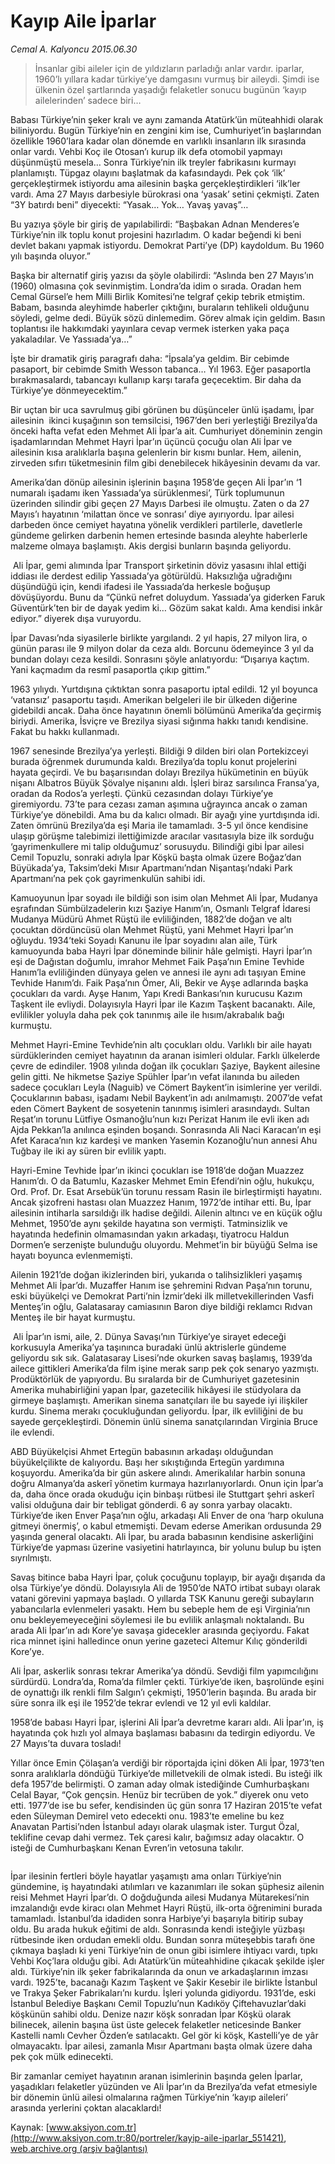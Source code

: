 # Kayıp Aile İparlar

*Cemal A. Kalyoncu 2015.06.30*

<div class="pNewsDetailMainContent ctx_content" itemprop="articleBody">
 <blockquote>
  <p>
   İnsanlar gibi aileler için de yıldızların parladığı anlar vardır. iparlar, 1960’lı yıllara kadar türkiye’ye damgasını vurmuş bir aileydi. Şimdi ise ülkenin özel şartlarında yaşadığı felaketler sonucu bugünün ‘kayıp ailelerinden’ sadece biri…
  </p>
 </blockquote>
 <p>
  Babası Türkiye’nin şeker kralı ve aynı zamanda Atatürk’ün müteahhidi olarak biliniyordu. Bugün Türkiye’nin en zengini kim ise, Cumhuriyet’in başlarından özellikle 1960’lara kadar olan dönemde en varlıklı insanların ilk sırasında onlar vardı. Vehbi Koç ile Otosan’ı kurup ilk defa otomobil yapmayı düşünmüştü mesela… Sonra Türkiye’nin ilk treyler fabrikasını kurmayı planlamıştı. Tüpgaz olayını başlatmak da kafasındaydı. Pek çok ‘ilk’ gerçekleştirmek istiyordu ama ailesinin başka gerçekleştirdikleri ‘ilk’ler vardı. Ama 27 Mayıs darbesiyle bürokrasi ona ‘yasak’ setini çekmişti. Zaten “3Y batırdı beni” diyecekti: “Yasak… Yok… Yavaş yavaş”…
 </p>
 <p>
  Bu yazıya şöyle bir giriş de yapılabilirdi: “Başbakan Adnan Menderes’e Türkiye’nin ilk toplu konut projesini hazırladım. O kadar beğendi ki beni devlet bakanı yapmak istiyordu. Demokrat Parti’ye (DP) kaydoldum. Bu 1960 yılı başında oluyor.”
 </p>
 <p>
  Başka bir alternatif giriş yazısı da şöyle olabilirdi: “Aslında ben 27 Mayıs’ın (1960) olmasına çok sevinmiştim. Londra’da idim o sırada. Oradan hem Cemal Gürsel’e hem Milli Birlik Komitesi’ne telgraf çekip tebrik etmiştim. Babam, basında aleyhimde haberler çıktığını, buraların tehlikeli olduğunu söyledi, gelme dedi. Büyük sözü dinlemedim. Görev almak için geldim. Basın toplantısı ile hakkımdaki yayınlara cevap vermek isterken yaka paça yakaladılar. Ve Yassıada’ya…”
 </p>
 <p>
  İşte bir dramatik giriş paragrafı daha: “İpsala’ya geldim. Bir cebimde pasaport, bir cebimde Smith Wesson tabanca… Yıl 1963. Eğer pasaportla bırakmasalardı, tabancayı kullanıp karşı tarafa geçecektim. Bir daha da Türkiye’ye dönmeyecektim.”
 </p>
 <p>
  Bir uçtan bir uca savrulmuş gibi görünen bu düşünceler ünlü işadamı, İpar ailesinin  ikinci kuşağının son temsilcisi, 1967’den beri yerleştiği Brezilya’da önceki hafta vefat eden Mehmet Ali İpar’a ait. Cumhuriyet döneminin zengin işadamlarından Mehmet Hayri İpar’ın üçüncü çocuğu olan Ali İpar ve ailesinin kısa aralıklarla başına gelenlerin bir kısmı bunlar. Hem, ailenin, zirveden sıfırı tüketmesinin film gibi denebilecek hikâyesinin devamı da var.
 </p>
 <p>
  Amerika’dan dönüp ailesinin işlerinin başına 1958’de geçen Ali İpar’ın ‘1 numaralı işadamı iken Yassıada’ya sürüklenmesi’, Türk toplumunun üzerinden silindir gibi geçen 27 Mayıs Darbesi ile olmuştu. Zaten o da 27 Mayıs’ı hayatının ‘milattan önce ve sonrası’ diye ayırıyordu. İpar ailesi darbeden önce cemiyet hayatına yönelik verdikleri partilerle, davetlerle gündeme gelirken darbenin hemen ertesinde basında aleyhte haberlerle malzeme olmaya başlamıştı. Akis dergisi bunların başında geliyordu.
 </p>
 <p>
  <img alt="" src="http://web.archive.org/web/20160304095352im_/http://medya.aksiyon.com.tr//aksiyon/2015/06/30/569545.jpg "/>
  Ali İpar, gemi alımında İpar Transport şirketinin döviz yasasını ihlal ettiği iddiası ile derdest edilip Yassıada’ya götürüldü. Haksızlığa uğradığını düşündüğü için, kendi ifadesi ile Yassıada’da herkesle boğuşup dövüşüyordu. Bunu da “Çünkü nefret doluydum. Yassıada’ya giderken Faruk Güventürk’ten bir de dayak yedim ki… Gözüm sakat kaldı. Ama kendisi inkâr ediyor.” diyerek dışa vuruyordu.
 </p>
 <p>
  İpar Davası’nda siyasilerle birlikte yargılandı. 2 yıl hapis, 27 milyon lira, o günün parası ile 9 milyon dolar da ceza aldı. Borcunu ödemeyince 3 yıl da bundan dolayı ceza kesildi. Sonrasını şöyle anlatıyordu: “Dışarıya kaçtım. Yani kaçmadım da resmî pasaportla çıkıp gittim.”
 </p>
 <p>
  1963 yılıydı. Yurtdışına çıktıktan sonra pasaportu iptal edildi. 12 yıl boyunca ‘vatansız’ pasaportu taşıdı. Amerikan belgeleri ile bir ülkeden diğerine gidebildi ancak. Daha önce hayatının önemli bölümünü Amerika’da geçirmiş biriydi. Amerika, İsviçre ve Brezilya siyasi sığınma hakkı tanıdı kendisine. Fakat bu hakkı kullanmadı.
 </p>
 <p>
  1967 senesinde Brezilya’ya yerleşti. Bildiği 9 dilden biri olan Portekizceyi burada öğrenmek durumunda kaldı. Brezilya’da toplu konut projelerini hayata geçirdi. Ve bu başarısından dolayı Brezilya hükümetinin en büyük nişanı Albatros Büyük Şövalye nişanını aldı. İşleri biraz sarsılınca Fransa’ya, oradan da Rodos’a yerleşti. Çünkü cezasından dolayı Türkiye’ye giremiyordu. 73’te para cezası zaman aşımına uğrayınca ancak o zaman Türkiye’ye dönebildi. Ama bu da kalıcı olmadı. Bir ayağı yine yurtdışında idi. Zaten ömrünü Brezilya’da eşi Maria ile tamamladı. 3-5 yıl önce kendisine ulaşıp görüşme talebimizi ilettiğimizde aracılar vasıtasıyla bize ilk sorduğu ‘gayrimenkullere mi talip olduğumuz’ sorusuydu. Bilindiği gibi İpar ailesi Cemil Topuzlu, sonraki adıyla İpar Köşkü başta olmak üzere Boğaz’dan Büyükada’ya, Taksim’deki Mısır Apartmanı’ndan Nişantaşı’ndaki Park Apartmanı’na pek çok gayrimenkulün sahibi idi.
 </p>
 <p>
  Kamuoyunun İpar soyadı ile bildiği son isim olan Mehmet Ali İpar, Mudanya eşrafından Sümbülzadelerin kızı Şaziye Hanım’ın, Osmanlı Telgraf İdaresi Mudanya Müdürü Ahmet Rüştü ile evliliğinden, 1882’de doğan ve altı çocuktan dördüncüsü olan Mehmet Rüştü, yani Mehmet Hayri İpar’ın oğluydu. 1934’teki Soyadı Kanunu ile İpar soyadını alan aile, Türk kamuoyunda baba Hayri İpar döneminde bilinir hâle gelmişti. Hayri İpar’ın eşi de Dağıstan doğumlu, imrahor Mehmet Faik Paşa’nın Emine Tevhide Hanım’la evliliğinden dünyaya gelen ve annesi ile aynı adı taşıyan Emine Tevhide Hanım’dı. Faik Paşa’nın Ömer, Ali, Bekir ve Ayşe adlarında başka çocukları da vardı. Ayşe Hanım, Yapı Kredi Bankası’nın kurucusu Kazım Taşkent ile evliydi. Dolayısıyla Hayri İpar ile Kazım Taşkent bacanaktı. Aile, evlilikler yoluyla daha pek çok tanınmış aile ile hısım/akrabalık bağı kurmuştu.
 </p>
 <p>
  Mehmet Hayri-Emine Tevhide’nin altı çocukları oldu. Varlıklı bir aile hayatı sürdüklerinden cemiyet hayatının da aranan isimleri oldular. Farklı ülkelerde çevre de edindiler. 1908 yılında doğan ilk çocukları Şaziye, Baykent ailesine gelin gitti. Ne hikmetse Şaziye Spühler İpar’ın vefat ilanında bu aileden sadece çocukları Leyla (Naguib) ve Cömert Baykent’in isimlerine yer verildi. Çocuklarının babası, işadamı Nebil Baykent’in adı anılmamıştı. 2007’de vefat eden Cömert Baykent de sosyetenin tanınmış isimleri arasındaydı. Sultan Reşat’ın torunu Lütfiye Osmanoğlu’nun kızı Perizat Hanım ile evli iken adı Ajda Pekkan’la anılınca eşinden boşandı. Sonrasında Ali Naci Karacan’ın eşi Afet Karaca’nın kız kardeşi ve manken Yasemin Kozanoğlu’nun annesi Ahu Tuğbay ile iki ay süren bir evlilik yaptı.
 </p>
 <p>
  Hayri-Emine Tevhide İpar’ın ikinci çocukları ise 1918’de doğan Muazzez Hanım’dı. O da Batumlu, Kazasker Mehmet Emin Efendi’nin oğlu, hukukçu, Ord. Prof. Dr. Esat Arsebük’ün torunu ressam Rasin ile birleştirmişti hayatını. Ancak şizofreni hastası olan Muazzez Hanım, 1972’de intihar etti. Bu, İpar ailesinin intiharla sarsıldığı ilk hadise değildi. Ailenin altıncı ve en küçük oğlu Mehmet, 1950’de aynı şekilde hayatına son vermişti. Tatminsizlik ve hayatında hedefinin olmamasından yakın arkadaşı, tiyatrocu Haldun Dormen’e serzenişte bulunduğu oluyordu. Mehmet’in bir büyüğü Selma ise hayatı boyunca evlenmemişti.
 </p>
 <p>
  Ailenin 1921’de doğan ikizlerinden biri, yukarıda o talihsizlikleri yaşamış Mehmet Ali İpar’dı. Muzaffer Hanım ise şehremini Rıdvan Paşa’nın torunu, eski büyükelçi ve Demokrat Parti’nin İzmir’deki ilk milletvekillerinden Vasfi Menteş’in oğlu, Galatasaray camiasının Baron diye bildiği reklamcı Rıdvan Menteş ile bir hayat kurmuştu.
 </p>
 <p>
  <img alt="" src="http://web.archive.org/web/20160304095352im_/http://medya.aksiyon.com.tr//aksiyon/2015/06/30/569544.jpg "/>
  Ali İpar’ın ismi, aile, 2. Dünya Savaşı’nın Türkiye’ye sirayet edeceği korkusuyla Amerika’ya taşınınca buradaki ünlü aktrislerle gündeme geliyordu sık sık. Galatasaray Lisesi’nde okurken savaş başlamış, 1939’da ailece gittikleri Amerika’da film işine merak sarıp pek çok senaryo yazmıştı. Prodüktörlük de yapıyordu. Bu sıralarda bir de Cumhuriyet gazetesinin Amerika muhabirliğini yapan İpar, gazetecilik hikâyesi ile stüdyolara da girmeye başlamıştı. Amerikan sinema sanatçıları ile bu sayede iyi ilişkiler kurdu. Sinema merakı çocukluğundan geliyordu. İpar, ilk evliliğini de bu sayede gerçekleştirdi. Dönemin ünlü sinema sanatçılarından Virginia Bruce ile evlendi.
 </p>
 <p>
  ABD Büyükelçisi Ahmet Ertegün babasının arkadaşı olduğundan büyükelçilikte de kalıyordu. Başı her sıkıştığında Ertegün yardımına koşuyordu. Amerika’da bir gün askere alındı. Amerikalılar harbin sonuna doğru Almanya’da askerî yönetim kurmaya hazırlanıyorlardı. Onun için İpar’a da, daha önce orada okuduğu için binbaşı rütbesi ile Stuttgart şehri askerî valisi olduğuna dair bir tebligat gönderdi. 6 ay sonra yarbay olacaktı. Türkiye’de iken Enver Paşa’nın oğlu, arkadaşı Ali Enver de ona ‘harp okuluna gitmeyi önermiş’, o kabul etmemişti. Devam ederse Amerikan ordusunda 29 yaşında general olacaktı. Ali İpar, bu arada babasının kendisine askerliğini Türkiye’de yapması üzerine vasiyetini hatırlayınca, bir yolunu bulup bu işten sıyrılmıştı.
 </p>
 <p>
  Savaş bitince baba Hayri İpar, çoluk çocuğunu toplayıp, bir ayağı dışarıda da olsa Türkiye’ye döndü. Dolayısıyla Ali de 1950’de NATO irtibat subayı olarak vatani görevini yapmaya başladı. O yıllarda TSK Kanunu gereği subayların yabancılarla evlenmeleri yasaktı. Hem bu sebeple hem de eşi Virginia’nın onu bekleyemeyeceğini söylemesi ile bu evlilik anlaşmalı noktalandı. Bu arada Ali İpar’ın adı Kore’ye savaşa gidecekler arasında geçiyordu. Fakat rica minnet işini halledince onun yerine gazeteci Altemur Kılıç gönderildi Kore’ye.
 </p>
 <p>
  Ali İpar, askerlik sonrası tekrar Amerika’ya döndü. Sevdiği film yapımcılığını sürdürdü. Londra’da, Roma’da filmler çekti. Türkiye’de iken, başrolünde eşini de oynattığı ilk renkli film Salgın’ı çekmişti, 1950’lerin başında. Bu arada bir süre sonra ilk eşi ile 1952’de tekrar evlendi ve 12 yıl evli kaldılar.
 </p>
 <p>
  1958’de babası Hayri İpar, işlerini Ali İpar’a devretme kararı aldı. Ali İpar’ın, iş hayatında çok hızlı yol almaya başlaması babasını da tedirgin ediyordu. Ve 27 Mayıs’ta duvara tosladı!
 </p>
 <p>
  Yıllar önce Emin Çölaşan’a verdiği bir röportajda içini döken Ali İpar, 1973’ten sonra aralıklarla döndüğü Türkiye’de milletvekili de olmak istedi. Bu isteği ilk defa 1957’de belirmişti. O zaman aday olmak istediğinde Cumhurbaşkanı Celal Bayar, “Çok gençsin. Henüz bir tecrüben de yok.” diyerek onu veto etti. 1977’de ise bu sefer, kendisinden üç gün sonra 17 Haziran 2015’te vefat eden Süleyman Demirel veto edecekti onu. 1983’te emeline bu kez Anavatan Partisi’nden İstanbul adayı olarak ulaşmak ister. Turgut Özal, teklifine cevap dahi vermez. Tek çaresi kalır, bağımsız aday olacaktır. O isteği de Cumhurbaşkanı Kenan Evren’in vetosuna takılır.
 </p>
 <p>
  <img alt="" src="http://web.archive.org/web/20160304095352im_/http://medya.aksiyon.com.tr//aksiyon/2015/06/30/569546.jpg "/>
 </p>
 <p>
  İpar ilesinin fertleri böyle hayatlar yaşamıştı ama onları Türkiye’nin gündemine, iş hayatındaki atılımları ve kazanımları ile sokan şüphesiz ailenin reisi Mehmet Hayri İpar’dı. O doğduğunda ailesi Mudanya Mütarekesi’nin imzalandığı evde kiracı olan Mehmet Hayri Rüştü, ilk-orta öğrenimini burada tamamladı. İstanbul’da idadiden sonra Harbiye’yi başarıyla bitirip subay oldu. Bu arada hukuk eğitimi de aldı. Sonrasında kendi isteğiyle yüzbaşı rütbesinde iken ordudan emekli oldu. Bundan sonra müteşebbis tarafı öne çıkmaya başladı ki yeni Türkiye’nin de onun gibi isimlere ihtiyacı vardı, tıpkı Vehbi Koç’lara olduğu gibi. Adı Atatürk’ün müteahhidine çıkacak şekilde işler aldı. Türkiye’nin ilk şeker fabrikalarında da onun ve arkadaşlarının imzası vardı. 1925’te, bacanağı Kazım Taşkent ve Şakir Kesebir ile birlikte İstanbul ve Trakya Şeker Fabrikaları’nı kurdu. İşleri yolunda gidiyordu. 1931’de, eski İstanbul Belediye Başkanı Cemil Topuzlu’nun Kadıköy Çiftehavuzlar’daki köşkünün sahibi oldu. Denize nazır köşk sonradan İpar Köşkü olarak bilinecek, ailenin başına üst üste gelecek felaketler neticesinde Banker Kastelli namlı Cevher Özden’e satılacaktı. Gel gör ki köşk, Kastelli’ye de yâr olmayacaktı. İpar ailesi, zamanla Mısır Apartmanı başta olmak üzere daha pek çok mülk edinecekti.
 </p>
 <p>
  Bir zamanlar cemiyet hayatının aranan isimlerinin başında gelen İparlar, yaşadıkları felaketler yüzünden ve Ali İpar’ın da Brezilya’da vefat etmesiyle bir dönemin ünlü ailesi olmalarına rağmen Türkiye’nin ‘kayıp aileleri’ arasında yerlerini çoktan alacaklardı!
 </p>
</div>


Kaynak: [www.aksiyon.com.tr](http://www.aksiyon.com.tr:80/portreler/kayip-aile-iparlar_551421), [web.archive.org (arşiv bağlantısı)](http://web.archive.org/web/20160304095352/http://www.aksiyon.com.tr:80/portreler/kayip-aile-iparlar_551421)
